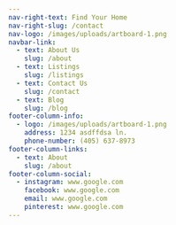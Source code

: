 ```yaml
---
nav-right-text: Find Your Home
nav-right-slug: /contact
nav-logo: /images/uploads/artboard-1.png
navbar-link:
  - text: About Us
    slug: /about
  - text: Listings
    slug: /listings
  - text: Contact Us
    slug: /contact
  - text: Blog
    slug: /blog
footer-column-info:
  - logo: /images/uploads/artboard-1.png
    address: 1234 asdffdsa ln.
    phone-number: (405) 637-8973
footer-column-links:
  - text: About
    slug: /about
footer-column-social:
  - instagram: www.google.com
    facebook: www.google.com
    email: www.google.com
    pinterest: www.google.com
---
```

